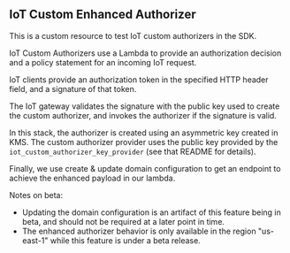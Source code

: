 ## IoT Custom Enhanced Authorizer

This is a custom resource to test IoT custom authorizers in the SDK.

IoT Custom Authorizers use a Lambda to provide an authorization decision and a policy statement for an incoming IoT request.

IoT clients provide an authorization token in the specified HTTP header field, and a signature of that token.

The IoT gateway validates the signature with the public key used to create the custom authorizer, and invokes the authorizer if the signature is valid.

In this stack, the authorizer is created using an asymmetric key created in KMS. The custom authorizer provider uses the public key provided by the `iot_custom_authorizer_key_provider` (see that README for details).

Finally, we use create & update domain configuration to get an endpoint to achieve the enhanced payload in our lambda.

Notes on beta:
 * Updating the domain configuration is an artifact of this feature being in beta, and should not be required at a later point in time.
 * The enhanced authorizer behavior is only available in the region "us-east-1" while this feature is under a beta release.
